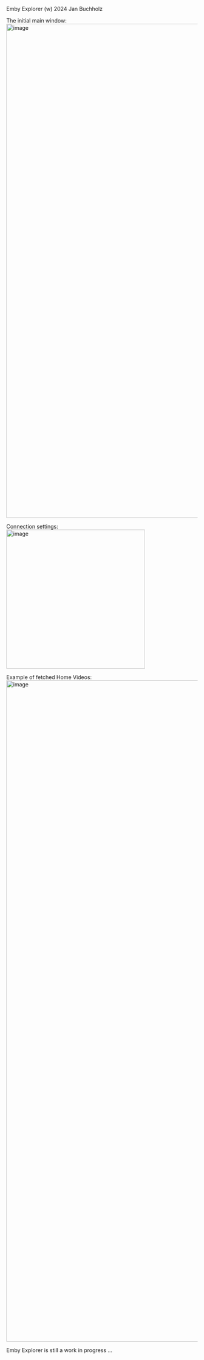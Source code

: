 Emby Explorer (w) 2024 Jan Buchholz

The initial main window:
<img width="1298" alt="image" src="https://github.com/user-attachments/assets/eaf83c81-1b09-4527-8c2a-1bcee86c9cfe">

Connection settings:
<img width="365" alt="image" src="https://github.com/user-attachments/assets/494370c3-d43c-4aaa-b10f-e1e98ebe5be8">

Example of fetched Home Videos:
<img width="1737" alt="image" src="https://github.com/user-attachments/assets/733badd0-74ef-46a7-b342-371592c5f7db">

Emby Explorer is still a work in progress ...
